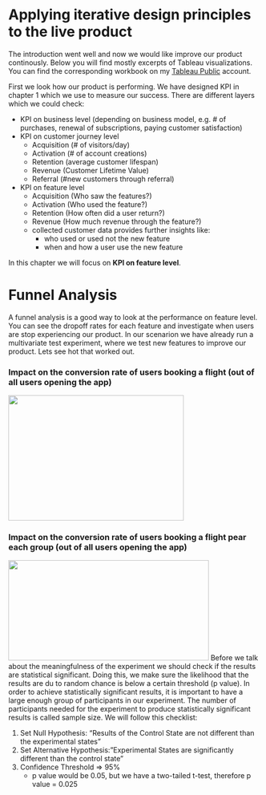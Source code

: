 # Applying iterative design principles to the live product

The introduction went well and now we would like improve our product continously. 
Below you will find mostly excerpts of Tableau visualizations. You can find the corresponding workbook on my [Tableau Public](https://public.tableau.com/views/4_iterative_design_principles/Dashboard2?:language=de-DE&publish=yes&:display_count=n&:origin=viz_share_link) account.

First we look how our product is performing. We have designed KPI in chapter 1 which we use to measure our success. There are different layers which we could check:
 - KPI on business level (depending on business model, e.g. # of purchases, renewal of subscriptions, paying customer satisfaction)
 - KPI on customer journey level 
   - Acquisition (# of visitors/day)
   - Activation (# of account creations)
   - Retention (average customer lifespan)
   - Revenue (Customer Lifetime Value)
   - Referral (#new customers through referral)
- KPI on feature level
   - Acquisition (Who saw the features?)
   - Activation (Who used the feature?)
   - Retention (How often did a user return?)
   - Revenue (How much revenue through the feature?)
   - collected customer data provides further insights like: 
     - who used or used not the new feature
     - when and how a user use the new feature
 
 <p>In this chapter we will focus on <b>KPI on feature level</b>.</p>
 
<h1>Funnel Analysis</h1>
A funnel analysis is a good way to look at the performance on feature level. You can see the dropoff rates for each feature and investigate when users are stop experiencing our product. In our scenarion we have already run a multivariate test experiment, where we test new features to improve our product. Lets see hot that worked out. 
 
<h3> Impact on the conversion rate of users booking a flight (out of all users opening the app)</h3>

<img src="https://user-images.githubusercontent.com/72414477/151531086-e550c54f-f7bf-404e-baf3-35c742e30769.PNG" width="350" height="250">

<h3> Impact on the conversion rate of users booking a flight pear each group (out of all users opening the app)</h3>

<img src="https://user-images.githubusercontent.com/72414477/151531424-b71994e5-4f25-42bf-8540-3ecd0b4cd0cb.png" width="400" height="200">
Before we talk about the meaningfulness of the experiment we should check if the results are statistical significant. Doing this, we make sure the likelihood that the results are du to random chance is below a certain threshold (p value). In order to achieve statistically significant results, it is important to have a large enough group of participants in our experiment. The number of participants needed for the experiment to produce statistically significant results is called sample size. We will follow this checklist:

1. Set Null Hypothesis: “Results of the Control State are not different than the experimental states”
2. Set Alternative Hypothesis:”Experimental States are significantly different than the control state”
3. Confidence Threshold => 95%
   - p value would be 0.05, but we have a two-tailed t-test, therefore p value = 0.025






  

